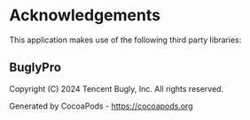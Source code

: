 # Acknowledgements
This application makes use of the following third party libraries:

## BuglyPro

Copyright (C) 2024 Tencent Bugly, Inc. All rights reserved.

Generated by CocoaPods - https://cocoapods.org
